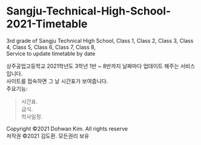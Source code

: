 # Sangju-Technical-High-School-2021-Timetable
3rd grade of Sangju Technical High School, Class 1, Class 2, Class 3, Class 4, Class 5, Class 6, Class 7, Class 8,   
Service to update timetable by date   

상주공업고등학교 2021학년도 3학년 1반 ~ 8반까지 날짜마다 업데이트 해주는 서비스 입니다.   
사이트를 접속하면 그 날 시간표가 보여줍니다.   
주요기능:
> 시간표.  
> 급식.  
> 학사일정.  

   
    
Copyright ©2021 Dohwan Kim. All rights reserve   
저작권 ©2021 김도환. 모든권리 보유
